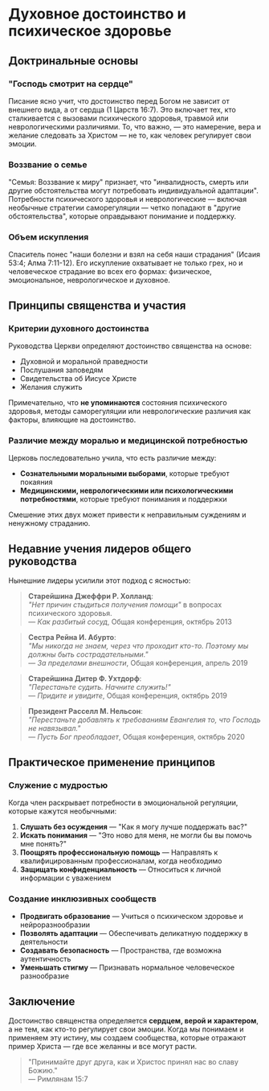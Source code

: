 # Духовное достоинство и психическое здоровье

## Доктринальные основы

### "Господь смотрит на сердце"
Писание ясно учит, что достоинство перед Богом не зависит от внешнего вида, а от сердца (1 Царств 16:7). Это включает тех, кто сталкивается с вызовами психического здоровья, травмой или неврологическими различиями. То, что важно, — это намерение, вера и желание следовать за Христом — не то, как человек регулирует свои эмоции.

### Воззвание о семье
"Семья: Воззвание к миру" признает, что "инвалидность, смерть или другие обстоятельства могут потребовать индивидуальной адаптации". Потребности психического здоровья и неврологические — включая необычные стратегии саморегуляции — четко попадают в "другие обстоятельства", которые оправдывают понимание и поддержку.

### Объем искупления
Спаситель понес "наши болезни и взял на себя наши страдания" (Исаия 53:4; Алма 7:11-12). Его искупление охватывает не только грех, но и человеческое страдание во всех его формах: физическое, эмоциональное, неврологическое и духовное.

## Принципы священства и участия

### Критерии духовного достоинства
Руководства Церкви определяют достоинство священства на основе:
- Духовной и моральной праведности
- Послушания заповедям
- Свидетельства об Иисусе Христе
- Желания служить

Примечательно, что **не упоминаются** состояния психического здоровья, методы саморегуляции или неврологические различия как факторы, влияющие на достоинство.

### Различие между моралью и медицинской потребностью
Церковь последовательно учила, что есть различие между:
- **Сознательными моральными выборами**, которые требуют покаяния
- **Медицинскими, неврологическими или психологическими потребностями**, которые требуют понимания и поддержки

Смешение этих двух может привести к неправильным суждениям и ненужному страданию.

## Недавние учения лидеров общего руководства

Нынешние лидеры усилили этот подход с ясностью:

> **Старейшина Джеффри Р. Холланд**:  
> *"Нет причин стыдиться получения помощи"* в вопросах психического здоровья.  
> — *Как разбитый сосуд*, Общая конференция, октябрь 2013

> **Сестра Рейна И. Абурто**:  
> *"Мы никогда не знаем, через что проходит кто-то. Поэтому мы должны быть сострадательными."*  
> — *За пределами внешности*, Общая конференция, апрель 2019

> **Старейшина Дитер Ф. Ухтдорф**:  
> *"Перестаньте судить. Начните служить!"*  
> — *Придите и увидите*, Общая конференция, октябрь 2019

> **Президент Расселл М. Нельсон**:  
> *"Перестаньте добавлять к требованиям Евангелия то, что Господь не навязывал."*  
> — *Пусть Бог преобладает*, Общая конференция, октябрь 2020

## Практическое применение принципов

### Служение с мудростью
Когда член раскрывает потребности в эмоциональной регуляции, которые кажутся необычными:

1. **Слушать без осуждения** — "Как я могу лучше поддержать вас?"
2. **Искать понимания** — "Это ново для меня, не могли бы вы помочь мне понять?"
3. **Поощрять профессиональную помощь** — Направлять к квалифицированным профессионалам, когда необходимо
4. **Защищать конфиденциальность** — Относиться к личной информации с уважением

### Создание инклюзивных сообществ
- **Продвигать образование** — Учиться о психическом здоровье и нейроразнообразии
- **Позволять адаптации** — Обеспечивать деликатную поддержку в деятельности
- **Создавать безопасность** — Пространства, где возможна аутентичность
- **Уменьшать стигму** — Признавать нормальное человеческое разнообразие

## Заключение

Достоинство священства определяется **сердцем, верой и характером**, а не тем, как кто-то регулирует свои эмоции. Когда мы понимаем и применяем эту истину, мы создаем сообщества, которые отражают пример Христа — где все желанны и все могут расти.

> "Принимайте друг друга, как и Христос принял нас во славу Божию."  
> — Римлянам 15:7
